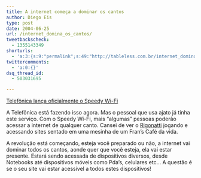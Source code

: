```yaml
---
title: A internet começa a dominar os cantos
author: Diego Eis
type: post
date: 2004-06-25
url: /internet_domina_os_cantos/
tweetbackscheck:
  - 1355143349
shorturls:
  - 'a:3:{s:9:"permalink";s:49:"http://tableless.com.br/internet_domina_os_cantos";s:7:"tinyurl";s:26:"http://tinyurl.com/3rx39r8";s:4:"isgd";s:19:"http://is.gd/q6QNKD";}'
twittercomments:
  - 'a:0:{}'
dsq_thread_id:
  - 503031695

---
```

[Telefônica lança oficialmente o Speedy Wi-Fi][1]
              
A Telefônica está fazendo isso agora. Mas o pessoal que usa ajato já tinha este serviço. Com o Speedy Wi-Fi, mais &#8220;algumas&#8221; pessoas poderão acessar a internet de qualquer canto. Cansei de ver o [Rigonatti][2] jogando e acessando sites sentado em uma mesinha de um Fran&#8217;s Café da vida.
              
A revolução está começando, esteja você preparado ou não, a internet vai dominar todos os cantos, aonde quer que você esteja, ela vai estar presente. Estará sendo acessada de dispositivos diversos, desde Notebooks até dispositivos móveis como Pda&#8217;s, celulares etc&#8230; A questão é se o seu site vai estar acessível a todos estes dispositivos!

 [1]: http://idgnow.uol.com.br/AdPortalv5/InternetInterna.aspx?GUID=6F6BD229-CC1F-4446-B015-8B8242ECDF55&ChannelID=2000012
 [2]: http://www.rigonatti.com.br/mobile/
